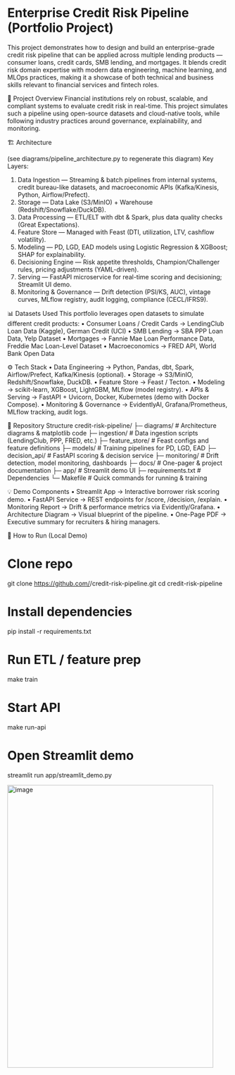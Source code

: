 # Enterprise Credit Risk Pipeline (Portfolio Project)
This project demonstrates how to design and build an enterprise-grade credit risk pipeline that can be applied across multiple lending products — consumer loans, credit cards, SMB lending, and mortgages. It blends credit risk domain expertise with modern data engineering, machine learning, and MLOps practices, making it a showcase of both technical and business skills relevant to financial services and fintech roles.
 
🎯 Project Overview
Financial institutions rely on robust, scalable, and compliant systems to evaluate credit risk in real-time. This project simulates such a pipeline using open-source datasets and cloud-native tools, while following industry practices around governance, explainability, and monitoring.
 
🏗️ Architecture

(see diagrams/pipeline_architecture.py to regenerate this diagram)
Key Layers:
1.	Data Ingestion — Streaming & batch pipelines from internal systems, credit bureau-like datasets, and macroeconomic APIs (Kafka/Kinesis, Python, Airflow/Prefect).
2.	Storage — Data Lake (S3/MinIO) + Warehouse (Redshift/Snowflake/DuckDB).
3.	Data Processing — ETL/ELT with dbt & Spark, plus data quality checks (Great Expectations).
4.	Feature Store — Managed with Feast (DTI, utilization, LTV, cashflow volatility).
5.	Modeling — PD, LGD, EAD models using Logistic Regression & XGBoost; SHAP for explainability.
6.	Decisioning Engine — Risk appetite thresholds, Champion/Challenger rules, pricing adjustments (YAML-driven).
7.	Serving — FastAPI microservice for real-time scoring and decisioning; Streamlit UI demo.
8.	Monitoring & Governance — Drift detection (PSI/KS, AUC), vintage curves, MLflow registry, audit logging, compliance (CECL/IFRS9).
 
📊 Datasets Used
This portfolio leverages open datasets to simulate different credit products:
•	Consumer Loans / Credit Cards → LendingClub Loan Data (Kaggle), German Credit (UCI)
•	SMB Lending → SBA PPP Loan Data, Yelp Dataset
•	Mortgages → Fannie Mae Loan Performance Data, Freddie Mac Loan-Level Dataset
•	Macroeconomics → FRED API, World Bank Open Data
 
⚙️ Tech Stack
•	Data Engineering → Python, Pandas, dbt, Spark, Airflow/Prefect, Kafka/Kinesis (optional).
•	Storage → S3/MinIO, Redshift/Snowflake, DuckDB.
•	Feature Store → Feast / Tecton.
•	Modeling → scikit-learn, XGBoost, LightGBM, MLflow (model registry).
•	APIs & Serving → FastAPI + Uvicorn, Docker, Kubernetes (demo with Docker Compose).
•	Monitoring & Governance → EvidentlyAI, Grafana/Prometheus, MLflow tracking, audit logs.
 
📂 Repository Structure
credit-risk-pipeline/
├─ diagrams/              # Architecture diagrams & matplotlib code
├─ ingestion/             # Data ingestion scripts (LendingClub, PPP, FRED, etc.)
├─ feature_store/         # Feast configs and feature definitions
├─ models/                # Training pipelines for PD, LGD, EAD
├─ decision_api/          # FastAPI scoring & decision service
├─ monitoring/            # Drift detection, model monitoring, dashboards
├─ docs/                  # One-pager & project documentation
├─ app/                   # Streamlit demo UI
├─ requirements.txt       # Dependencies
└─ Makefile               # Quick commands for running & training
 
💡 Demo Components
•	Streamlit App → Interactive borrower risk scoring demo.
•	FastAPI Service → REST endpoints for /score, /decision, /explain.
•	Monitoring Report → Drift & performance metrics via Evidently/Grafana.
•	Architecture Diagram → Visual blueprint of the pipeline.
•	One-Page PDF → Executive summary for recruiters & hiring managers.
 
🚀 How to Run (Local Demo)
# Clone repo
git clone https://github.com/<your-username>/credit-risk-pipeline.git
cd credit-risk-pipeline

# Install dependencies
pip install -r requirements.txt

# Run ETL / feature prep
make train

# Start API
make run-api

# Open Streamlit demo
streamlit run app/streamlit_demo.py

<img width="468" height="643" alt="image" src="https://github.com/user-attachments/assets/a3e125b7-c0a8-459f-a0db-a3b5b0ca2496" />

